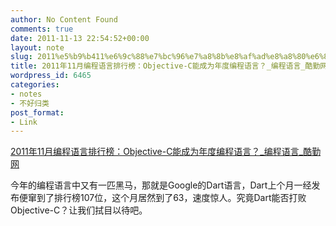 ```yaml
---
author: No Content Found
comments: true
date: 2011-11-13 22:54:52+00:00
layout: note
slug: 2011%e5%b9%b411%e6%9c%88%e7%bc%96%e7%a8%8b%e8%af%ad%e8%a8%80%e6%8e%92%e8%a1%8c%e6%a6%9c%ef%bc%9aobjective-c%e8%83%bd%e6%88%90%e4%b8%ba%e5%b9%b4%e5%ba%a6%e7%bc%96%e7%a8%8b%e8%af%ad%e8%a8%80%ef%bc%9f_
title: 2011年11月编程语言排行榜：Objective-C能成为年度编程语言？_编程语言_酷勤网
wordpress_id: 6465
categories:
- notes
- 不好归类
post_format:
- Link
---
```


[2011年11月编程语言排行榜：Objective-C能成为年度编程语言？_编程语言_酷勤网](http://www.kuqin.com/language/20111109/314635.html)

今年的编程语言中又有一匹黑马，那就是Google的Dart语言，Dart上个月一经发布便窜到了排行榜107位，这个月居然到了63，速度惊人。究竟Dart能否打败Objective-C？让我们拭目以待吧。
